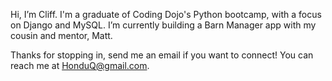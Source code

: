 Hi, I’m Cliff. I'm a graduate of Coding Dojo's Python bootcamp, with a focus on Django and MySQL.
I’m currently building a Barn Manager app with my cousin and mentor, Matt.

Thanks for stopping in, send me an email if you want to connect! You can reach me at HonduQ@gmail.com.

<!---
HonduQ/HonduQ is a ✨ special ✨ repository because its `README.md` (this file) appears on your GitHub profile.
You can click the Preview link to take a look at your changes.
--->
